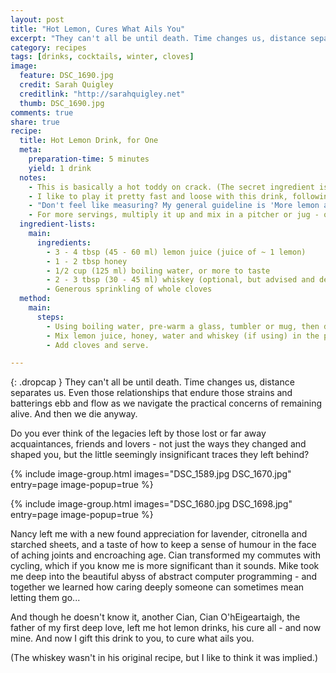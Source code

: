 ```yaml
---
layout: post
title: "Hot Lemon, Cures What Ails You"
excerpt: "They can't all be until death. Time changes us, distance separates us. Even those relationships that endure those strains and batterings ebb and flow as we navigate the practical concerns of remaining alive."
category: recipes
tags: [drinks, cocktails, winter, cloves]
image:
  feature: DSC_1690.jpg
  credit: Sarah Quigley
  creditlink: "http://sarahquigley.net"
  thumb: DSC_1690.jpg
comments: true
share: true
recipe:
  title: Hot Lemon Drink, for One
  meta:
    preparation-time: 5 minutes
    yield: 1 drink 
  notes:
    - This is basically a hot toddy on crack. (The secret ingredient is the cloves. They really take this to the next level.)
    - I like to play it pretty fast and loose with this drink, following instinct and adding a little of this and that until it tastes right. I recommend you do the same, but here are some measures to set you on the right track.
    - "Don't feel like measuring? My general guideline is 'More lemon and honey than you think, and plenty of cloves!'"
    - For more servings, multiply it up and mix in a pitcher or jug - or prepare individual portions separately as described below. 
  ingredient-lists:
    main:
      ingredients:
        - 3 - 4 tbsp (45 - 60 ml) lemon juice (juice of ~ 1 lemon)
        - 1 - 2 tbsp honey
        - 1/2 cup (125 ml) boiling water, or more to taste
        - 2 - 3 tbsp (30 - 45 ml) whiskey (optional, but advised and delicious)
        - Generous sprinkling of whole cloves
  method:
    main:
      steps:
        - Using boiling water, pre-warm a glass, tumbler or mug, then discard the water.
        - Mix lemon juice, honey, water and whiskey (if using) in the pre-warmed cup. (Begin with smaller volumes of each, and then adjust to taste.)
        - Add cloves and serve.

---
```


{: .dropcap }
They can't all be until death. Time changes us, distance separates us. Even those relationships that endure those strains and batterings ebb and flow as we navigate the practical concerns of remaining alive. And then we die anyway.

Do you ever think of the legacies left by those lost or far away acquaintances, friends and lovers - not just the ways they changed and shaped you, but the little seemingly insignificant traces they left behind?    

{% include image-group.html images="DSC_1589.jpg DSC_1670.jpg" entry=page image-popup=true %}

{% include image-group.html images="DSC_1680.jpg DSC_1698.jpg" entry=page image-popup=true %}

Nancy left me with a new found appreciation for lavender, citronella and starched sheets, and a taste of how to keep a sense of humour in the face of aching joints and encroaching age. Cian transformed my commutes with cycling, which if you know me is more significant than it sounds. Mike took me deep into the beautiful abyss of abstract computer programming - and together we learned how caring deeply someone can sometimes mean letting them go...

And though he doesn't know it, another Cian, Cian O'hEigeartaigh, the father of my first deep love, left me hot lemon drinks, his cure all - and now mine. And now I gift this drink to you, to cure what ails you.

(The whiskey wasn't in his original recipe, but I like to think it was implied.)
